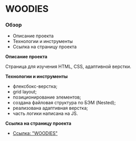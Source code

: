 # WOODIES

### Обзор
* Описание проекта
* Технологии и инструменты
* Cсылка на страницу проекта

**Описание проекта**

Страница для изучения HTML, CSS, адаптивной верстки.

**Технологии и инструменты**

* флексбокс-верстка;
* grid layout; 
* позиционирование элементов;
* создана файловая структура по БЭМ (Nested);
* реализована адаптивная верстка; 
* часть логики написана на JS.

**Cсылка на страницу проекта**

* [Ссылка: "WOODIES"](https://mariyazakharova73.github.io/Woodies/index.html)

<!-- **Макет WOODIES**

* [Ссылка: "WOODIES"](https://www.figma.com/file/Ysec9ziDoPyuZzEBuTUM2u/Maxim-Chechenev---01%2Fextra-task?node-id=5%3A3) -->